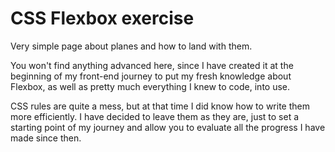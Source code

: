 # CSS Flexbox exercise

Very simple page about planes and how to land with them.

You won't find anything advanced here, since I have created it at the beginning of my front-end journey to put my fresh knowledge about Flexbox, as well as pretty much everything I knew to code, into use.

CSS rules are quite a mess, but at that time I did know how to write them more efficiently. I have decided to leave them as they are, just to set a starting point of my journey and allow you to evaluate all the progress I have made since then.
